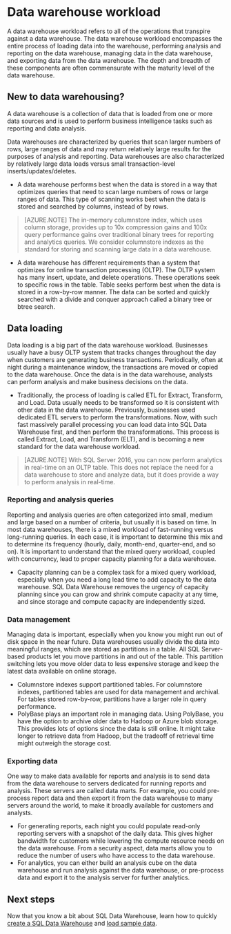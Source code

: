 <properties
    pageTitle="Learn about Azure SQL Data Warehouse operations | Azure"
    description="SQL Data Warehouse''s elasticity lets you grow, shrink, or pause compute power by using a sliding scale of data warehouse units (DWUs). This article explains the data warehouse metrics and how they relate to DWUs. "
    services="sql-data-warehouse"
    documentationcenter="NA"
    author="barbkess"
    manager="jhubbard"
    editor="" />
<tags
    ms.assetid="cadffa9c-589d-4db7-888a-1f202a753bc5"
    ms.service="sql-data-warehouse"
    ms.devlang="NA"
    ms.topic="article"
    ms.tgt_pltfrm="NA"
    ms.workload="data-services"
    ms.date="10/31/2016"
    wacn.date=""
    ms.author="barbkess;mausher" />

# Data warehouse workload
A data warehouse workload refers to all of the operations that transpire against a data warehouse. The data warehouse workload encompasses the entire process of loading data into the warehouse, performing analysis and reporting on the data warehouse, managing data in the data warehouse, and exporting data from the data warehouse. The depth and breadth of these components are often commensurate with the maturity level of the data warehouse.

## New to data warehousing?
A data warehouse is a collection of data that is loaded from one or more data sources and is used to perform business intelligence tasks such as reporting and data analysis.

Data warehouses are characterized by queries that scan larger numbers of rows, large ranges of data and may return relatively large results for the purposes of analysis and reporting. Data warehouses are also characterized by relatively large data loads versus small transaction-level inserts/updates/deletes.

* A data warehouse performs best when the data is stored in a way that optimizes queries that need to scan large numbers of rows or large ranges of data. This type of scanning works best when the data is stored and searched by columns, instead of by rows.

> [AZURE.NOTE]
> The in-memory columnstore index, which uses column storage, provides up to 10x compression gains and 100x query performance gains over traditional binary trees for reporting and analytics queries. We consider columnstore indexes as the standard for storing and scanning large data in a data warehouse.
> 
> 

* A data warehouse has different requirements than a system that optimizes for online transaction processing (OLTP). The OLTP system has many insert, update, and delete operations. These operations seek to specific rows in the table. Table seeks perform best when the data is stored in a row-by-row manner. The data can be sorted and quickly searched with a divide and conquer approach called a binary tree or btree search.

## Data loading
Data loading is a big part of the data warehouse workload. Businesses usually have a busy OLTP system that tracks changes throughout the day when customers are generating business transactions. Periodically, often at night during a maintenance window, the transactions are moved or copied to the data warehouse. Once the data is in the data warehouse, analysts can perform analysis and make business decisions on the data.

* Traditionally, the process of loading is called ETL for Extract, Transform, and Load. Data usually needs to be transformed so it is consistent with other data in the data warehouse. Previously, businesses used dedicated ETL servers to perform the transformations. Now, with such fast massively parallel processing you can load data into SQL Data Warehouse first, and then perform the transformations. This process is called Extract, Load, and Transform (ELT), and is becoming a new standard for the data warehouse workload.

> [AZURE.NOTE]
> With SQL Server 2016, you can now perform analytics in real-time on an OLTP table. This does not replace the need for a data warehouse to store and analyze data, but it does provide a way to perform analysis in real-time.
> 
> 

### Reporting and analysis queries
Reporting and analysis queries are often categorized into small, medium and large based on a number of criteria, but usually it is based on time. In most data warehouses, there is a mixed workload of fast-running versus long-running queries. In each case, it is important to determine this mix and to determine its frequency (hourly, daily, month-end, quarter-end, and so on). It is important to understand that the mixed query workload, coupled with concurrency, lead to proper capacity planning for a data warehouse.

* Capacity planning can be a complex task for a mixed query workload, especially when you need a long lead time to add capacity to the data warehouse. SQL Data Warehouse removes the urgency of capacity planning since you can grow and shrink compute capacity at any time, and since storage and compute capacity are independently sized.

### Data management
Managing data is important, especially when you know you might run out of disk space in the near future. Data warehouses usually divide the data into meaningful ranges, which are stored as partitions in a table. All SQL Server-based products let you move partitions in and out of the table. This partition switching lets you move older data to less expensive storage and keep the latest data available on online storage.

* Columnstore indexes support partitioned tables. For columnstore indexes, partitioned tables are used for data management and archival. For tables stored row-by-row, partitions have a larger role in query performance.  
* PolyBase plays an important role in managing data. Using PolyBase, you have the option to archive older data to Hadoop or Azure blob storage.  This provides lots of options since the data is still online.  It might take longer to retrieve data from Hadoop, but the tradeoff of retrieval time might outweigh the storage cost.

### Exporting data
One way to make data available for reports and analysis is to send data from the data warehouse to servers dedicated for running reports and analysis. These servers are called data marts. For example, you could pre-process report data and then export it from the data warehouse to many servers around the world, to make it broadly available for customers and analysts.

* For generating reports, each night you could populate read-only reporting servers with a snapshot of the daily data. This gives higher bandwidth for customers while lowering the compute resource needs on the data warehouse. From a security aspect, data marts allow you to reduce the number of users who have access to the data warehouse.
* For analytics, you can either build an analysis cube on the data warehouse and run analysis against the data warehouse, or pre-process data and export it to the analysis server for further analytics.

## Next steps
Now that you know a bit about SQL Data Warehouse, learn how to quickly [create a SQL Data Warehouse][create a SQL Data Warehouse] and [load sample data][load sample data].

<!--Image references-->

<!--Article references-->
[load sample data]: /documentation/articles/sql-data-warehouse-load-sample-databases/
[create a SQL Data Warehouse]: /documentation/articles/sql-data-warehouse-get-started-provision/

<!--MSDN references-->

<!--Other web references-->
